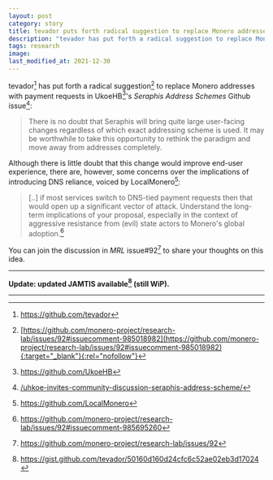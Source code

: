 ```yaml
---
layout: post
category: story
title: tevador puts forth radical suggestion to replace Monero addresses with payment requests
description: "tevador has put forth a radical suggestion to replace Monero addresses with payment requests in UkoeHB's Seraphis Address Schemes Github issue."
tags: research
image: 
last_modified_at: 2021-12-30
---
```


tevador[^1] has put forth a radical suggestion[^2] to replace Monero addresses with payment requests in UkoeHB[^3]'s *Seraphis Address Schemes* Github issue[^4]:

> There is no doubt that Seraphis will bring quite large user-facing changes regardless of which exact addressing scheme is used. It may be worthwhile to take this opportunity to rethink the paradigm and move away from addresses completely.

Although there is little doubt that this change would improve end-user experience, there are, however, some concerns over the implications of introducing DNS reliance, voiced by LocalMonero[^5]:

> [..] if most services switch to DNS-tied payment requests then that would open up a significant vector of attack. Understand the long-term implications of your proposal, especially in the context of aggressive resistance from (evil) state actors to Monero's global adoption.[^6]

You can join the discussion in *MRL* issue#92[^7] to share your thoughts on this idea.

---

**Update: updated JAMTIS available[^8] (still WiP).**

---

[^1]: https://github.com/tevador
[^2]: [https://github.com/monero-project/research-lab/issues/92#issuecomment-985018982](https://github.com/monero-project/research-lab/issues/92#issuecomment-985018982){:target="_blank"}{:rel="nofollow"}
[^3]: https://github.com/UkoeHB
[^4]: [/uhkoe-invites-community-discussion-seraphis-address-scheme/](/uhkoe-invites-community-discussion-seraphis-address-scheme/)
[^5]: https://github.com/LocalMonero
[^6]: https://github.com/monero-project/research-lab/issues/92#issuecomment-985695260
[^7]: https://github.com/monero-project/research-lab/issues/92
[^8]: https://gist.github.com/tevador/50160d160d24cfc6c52ae02eb3d17024
